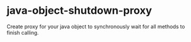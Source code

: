 # java-object-shutdown-proxy
Create proxy for your java object to synchronously wait for all methods to finish calling.

